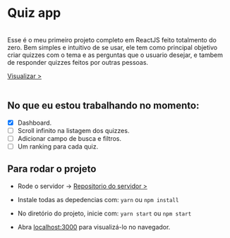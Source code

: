 # Quiz app



<br/>Esse é o meu primeiro projeto completo em ReactJS feito totalmento do zero. Bem simples e intuitivo de se usar, ele tem como principal objetivo criar quizzes com o tema e as perguntas que o usuario desejar, e tambem de responder quizzes feitos por outras pessoas.

[Visualizar >](http://quizapp.luanmiqueias.com.br)
<br/>
<br/>
## No que eu estou trabalhando no momento:
- [X] Dashboard.
- [ ] Scroll infinito na listagem dos quizzes.
- [ ] Adicionar campo de busca e filtros.
- [ ] Um ranking para cada quiz.

## Para rodar o projeto
- Rode o servidor -> [Repositorio do servidor >](https://github.com/LuanMiqueias/server-quizapp)


- Instale todas as depedencias com: `yarn` ou `npm install`

- No diretório do projeto, inicie com: `yarn start` ou `npm start`

- Abra [localhost:3000](http://localhost:3000) para visualizá-lo no navegador.
